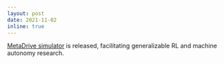 ```yaml
---
layout: post
date: 2021-11-02
inline: true
---
```


<a href="https://decisionforce.github.io/metadrive/">MetaDrive simulator</a> is released, facilitating generalizable RL and machine autonomy research.
